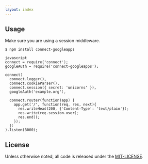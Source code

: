 ```yaml
---
layout: index
---
```


## Usage

Make sure you are using a session middleware.

    $ npm install connect-googleapps

    javascript
    connect = require('connect');
    googleAuth = require('connect-googleapps');

    connect(
      connect.logger(),
      connect.cookieParser(),
      connect.session({ secret: 'unicorns' }),
      googleAuth('example.org'),

      connect.router(function(app) {
        app.get('/', function(req, res, next){
          res.writeHead(200, {'Content-Type': 'text/plain'});
          res.write(req.session.user);
          res.end();
        });
      })
    ).listen(3000);
    
## License

Unless otherwise noted, all code is released under the [MIT-LICENSE](http://opensource.org/licenses/MIT).
